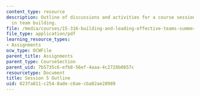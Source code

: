 ```yaml
---
content_type: resource
description: Outline of discussions and activities for a course session on leadership
  in team building.
file: /media/courses/15-316-building-and-leading-effective-teams-summer-2005/023fa811c2548adec6aecba82ae28989_5.pdf
file_type: application/pdf
learning_resource_types:
- Assignments
ocw_type: OCWFile
parent_title: Assignments
parent_type: CourseSection
parent_uid: 7b5735c6-efb8-56ef-4aaa-4c2728b0657c
resourcetype: Document
title: Session 5 Outline
uid: 023fa811-c254-8ade-c6ae-cba82ae28989
---
```

